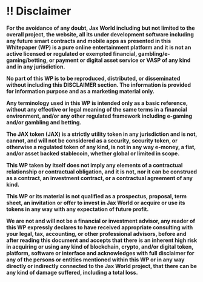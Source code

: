 # ‼ Disclaimer

**For the avoidance of any doubt, Jax World including but not limited to the overall project, the website, all its under development software including any future smart contracts and mobile apps as presented in this Whitepaper (WP) is a pure online entertainment platform and it is not an active licensed or regulated or exempted financial, gambling/e-gaming/betting, or payment or digital asset service or VASP of any kind and in any jurisdiction.**&#x20;

**No part of this WP is to be reproduced, distributed, or disseminated without including this DISCLAIMER section. The information is provided for information purpose and as a marketing material only.**

&#x20;**Any terminology used in this WP is intended only as a basic reference, without any effective or legal meaning of the same terms in a financial environment, and/or any other regulated framework including e-gaming and/or gambling and betting.**&#x20;

**The JAX token (JAX) is a strictly utility token in any jurisdiction and is not, cannot, and will not be considered as a security, security token, or otherwise a regulated token of any kind, is not in any way e-money, a fiat, and/or asset backed stablecoin, whether global or limited in scope.**&#x20;

**This WP taken by itself does not imply any elements of a contractual relationship or contractual obligation, and it is not, nor it can be construed as a contract, an investment contract, or a contractual agreement of any kind.**&#x20;

**This WP or its material is not qualified as a prospectus, proposal, term sheet, an invitation or offer to invest in Jax World or acquire or use its tokens in any way with any expectation of future profit.**&#x20;

**We are not and will not be a financial or investment advisor, any reader of this WP expressly declares to have received appropriate consulting with your legal, tax, accounting, or other professional advisors, before and after reading this document and accepts that there is an inherent high risk in acquiring or using any kind of blockchain, crypto, and/or digital token, platform, software or interface and acknowledges with full disclaimer for any of the persons or entities mentioned within this WP or in any way directly or indirectly connected to the Jax World project, that there can be any kind of damage suffered, including a total loss.**
